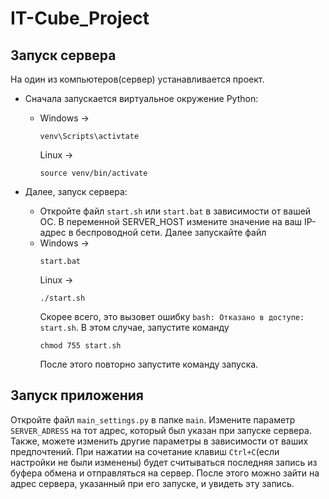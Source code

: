 # IT-Cube_Project

## Запуск сервера
На один из компьютеров(сервер) устанавливается проект. 

* Сначала запускается виртуальное окружение Python:

  * Windows -> 
    ```batch
    venv\Scripts\activtate
    ```
    Linux ->
    ```shell
    source venv/bin/activate
    ```
* Далее, запуск сервера:
  * Откройте файл ```start.sh``` или ```start.bat``` в зависимости от вашей ОС. В переменной SERVER_HOST измените значение на ваш IP-адрес в беспроводной сети. Далее запускайте файл
  * Windows -> 
    ```batch
    start.bat
    ```
    Linux ->
    ```shell
    ./start.sh
    ```
    Скорее всего, это вызовет ошибку ```bash: Отказано в доступе: start.sh```. В этом случае, запустите команду
    ```shell
    chmod 755 start.sh
    ```
    После этого повторно запустите команду запуска.
## Запуск приложения
Откройте файл ```main_settings.py``` в папке ```main```. Измените параметр ```SERVER_ADRESS``` на тот адрес, который был указан при запуске сервера. Также, можете изменить другие параметры в зависимости от ваших предпочтений.
При нажатии на сочетание клавиш ```Ctrl+C```(если настройки не были изменены) будет считываться последняя запись из буфера обмена и отправляться на сервер. После этого можно зайти на адрес сервера, указанный при его запуске, и увидеть эту запись.
